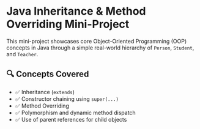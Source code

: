 # Java Inheritance & Method Overriding Mini-Project

This mini-project showcases core Object-Oriented Programming (OOP) concepts in Java through a simple real-world hierarchy of `Person`, `Student`, and `Teacher`.

## 🔍 Concepts Covered

- ✅ Inheritance (`extends`)
- ✅ Constructor chaining using `super(...)`
- ✅ Method Overriding
- ✅ Polymorphism and dynamic method dispatch
- ✅ Use of parent references for child objects
